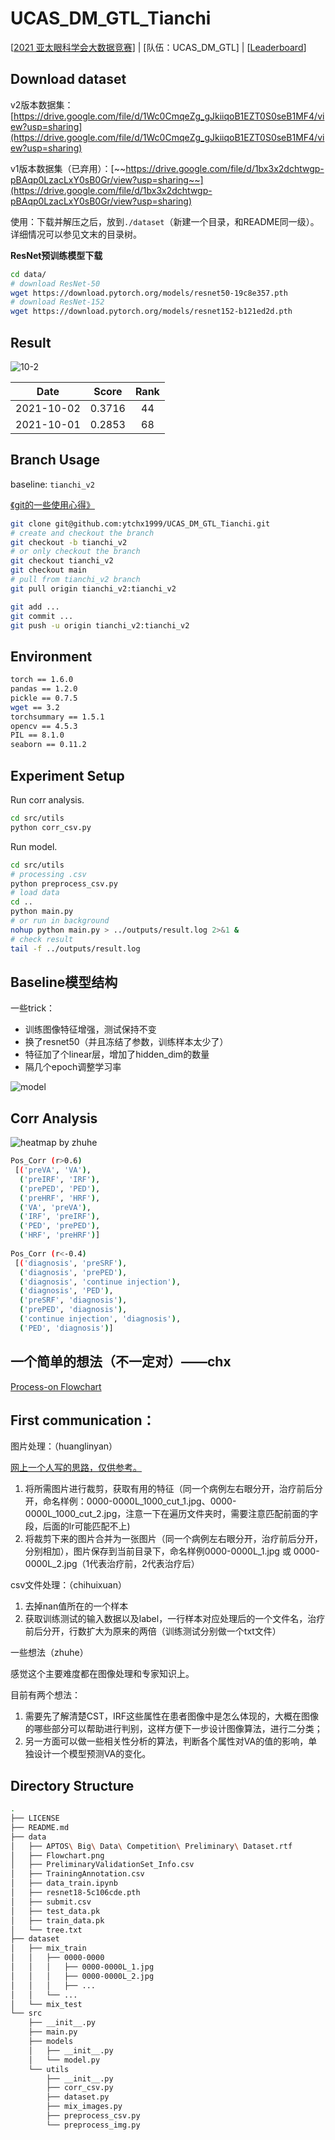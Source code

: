 # UCAS_DM_GTL_Tianchi
[[2021 亚太眼科学会大数据竞赛](https://tianchi.aliyun.com/competition/entrance/531929/information)] | [队伍：UCAS_DM_GTL] | [[Leaderboard](https://tianchi.aliyun.com/competition/entrance/531929/rankingList)]

## Download dataset
v2版本数据集：[https://drive.google.com/file/d/1Wc0CmqeZg_gJkiiqoB1EZT0S0seB1MF4/view?usp=sharing](https://drive.google.com/file/d/1Wc0CmqeZg_gJkiiqoB1EZT0S0seB1MF4/view?usp=sharing)

v1版本数据集（已弃用）：[~~https://drive.google.com/file/d/1bx3x2dchtwgp-pBAqp0LzacLxY0sB0Gr/view?usp=sharing~~](https://drive.google.com/file/d/1bx3x2dchtwgp-pBAqp0LzacLxY0sB0Gr/view?usp=sharing) 

使用：下载并解压之后，放到`./dataset`（新建一个目录，和README同一级）。详细情况可以参见文末的目录树。

**ResNet预训练模型下载**
```bash
cd data/
# download ResNet-50
wget https://download.pytorch.org/models/resnet50-19c8e357.pth
# download ResNet-152 
wget https://download.pytorch.org/models/resnet152-b121ed2d.pth
```

## Result

![10-2](./data/2021-10-02.png)

|Date  | Score | Rank |
|:-:|:-:|:-:|
| 2021-10-02 | 0.3716 | 44 |
| 2021-10-01 | 0.2853 | 68 |

## Branch Usage
baseline: `tianchi_v2`

[《git的一些使用心得》](https://blog.csdn.net/weixin_41650348/article/details/120468950?spm=1001.2014.3001.5501)

```bash
git clone git@github.com:ytchx1999/UCAS_DM_GTL_Tianchi.git
# create and checkout the branch
git checkout -b tianchi_v2
# or only checkout the branch
git checkout tianchi_v2
git checkout main
# pull from tianchi_v2 branch
git pull origin tianchi_v2:tianchi_v2

git add ...
git commit ...
git push -u origin tianchi_v2:tianchi_v2
```

## Environment
```bash
torch == 1.6.0
pandas == 1.2.0
pickle == 0.7.5
wget == 3.2
torchsummary == 1.5.1
opencv == 4.5.3
PIL == 8.1.0
seaborn == 0.11.2
```

## Experiment Setup
Run corr analysis.
```bash
cd src/utils
python corr_csv.py
```

Run model.
```bash
cd src/utils
# processing .csv
python preprocess_csv.py
# load data
cd ..
python main.py
# or run in background
nohup python main.py > ../outputs/result.log 2>&1 &
# check result
tail -f ../outputs/result.log
```

## Baseline模型结构
一些trick：
+ 训练图像特征增强，测试保持不变
+ 换了resnet50（并且冻结了参数，训练样本太少了）
+ 特征加了个linear层，增加了hidden_dim的数量
+ 隔几个epoch调整学习率

![model](./data/baseline.png)

## Corr Analysis

![heatmap by zhuhe](./data/heatmap.png)

```bash
Pos_Corr (r>0.6)                      
 [('preVA', 'VA'),                     
  ('preIRF', 'IRF'),                   
  ('prePED', 'PED'),                   
  ('preHRF', 'HRF'),                   
  ('VA', 'preVA'),                     
  ('IRF', 'preIRF'),                   
  ('PED', 'prePED'),                   
  ('HRF', 'preHRF')]                   
                                        
Pos_Corr (r<-0.4)                     
 [('diagnosis', 'preSRF'),             
  ('diagnosis', 'prePED'),             
  ('diagnosis', 'continue injection'), 
  ('diagnosis', 'PED'),                
  ('preSRF', 'diagnosis'),             
  ('prePED', 'diagnosis'),             
  ('continue injection', 'diagnosis'), 
  ('PED', 'diagnosis')]                
```

## 一个简单的想法（不一定对）——chx
[Process-on Flowchart](https://www.processon.com/view/link/613c1907e0b34d41bb4754f5)

## First communication：

图片处理：（huanglinyan）

[网上一个人写的思路，仅供参考。](https://tianchi-public.oss-cn-hangzhou.aliyuncs.com/public/files/forum/16312381041561645%E8%A7%A3%E9%A2%98%E6%80%9D%E8%B7%AF.pdf)

1. 将所需图片进行裁剪，获取有用的特征（同一个病例左右眼分开，治疗前后分开，命名样例：0000-0000L_1000_cut_1.jpg、0000-0000L_1000_cut_2.jpg，注意一下在遍历文件夹时，需要注意匹配前面的字段，后面的lr可能匹配不上)
2. 将裁剪下来的图片合并为一张图片（同一个病例左右眼分开，治疗前后分开，分别相加），图片保存到当前目录下，命名样例0000-0000L_1.jpg 或 0000-0000L_2.jpg（1代表治疗前，2代表治疗后）

csv文件处理：（chihuixuan）

1. 去掉nan值所在的一个样本
2. 获取训练测试的输入数据以及label，一行样本对应处理后的一个文件名，治疗前后分开，行数扩大为原来的两倍（训练测试分别做一个txt文件）

一些想法（zhuhe）

感觉这个主要难度都在图像处理和专家知识上。

目前有两个想法：
1. 需要先了解清楚CST，IRF这些属性在患者图像中是怎么体现的，大概在图像的哪些部分可以帮助进行判别，这样方便下一步设计图像算法，进行二分类；
2. 另一方面可以做一些相关性分析的算法，判断各个属性对VA的值的影响，单独设计一个模型预测VA的变化。

## Directory Structure

```bash
.
├── LICENSE
├── README.md
├── data
│   ├── APTOS\ Big\ Data\ Competition\ Preliminary\ Dataset.rtf
│   ├── Flowchart.png
│   ├── PreliminaryValidationSet_Info.csv
│   ├── TrainingAnnotation.csv
│   ├── data_train.ipynb
│   ├── resnet18-5c106cde.pth
│   ├── submit.csv
│   ├── test_data.pk
│   ├── train_data.pk
│   └── tree.txt
├── dataset
│   ├── mix_train
│   │   ├── 0000-0000
│   │   │   ├── 0000-0000L_1.jpg
│   │   │   ├── 0000-0000L_2.jpg
│   │   │   ├── ...
│   │   └── ...
│   └── mix_test
└── src
    ├── __init__.py
    ├── main.py
    ├── models
    │   ├── __init__.py
    │   └── model.py
    └── utils
        ├── __init__.py
        ├── corr_csv.py
        ├── dataset.py
        ├── mix_images.py
        ├── preprocess_csv.py
        └── preprocess_img.py
```